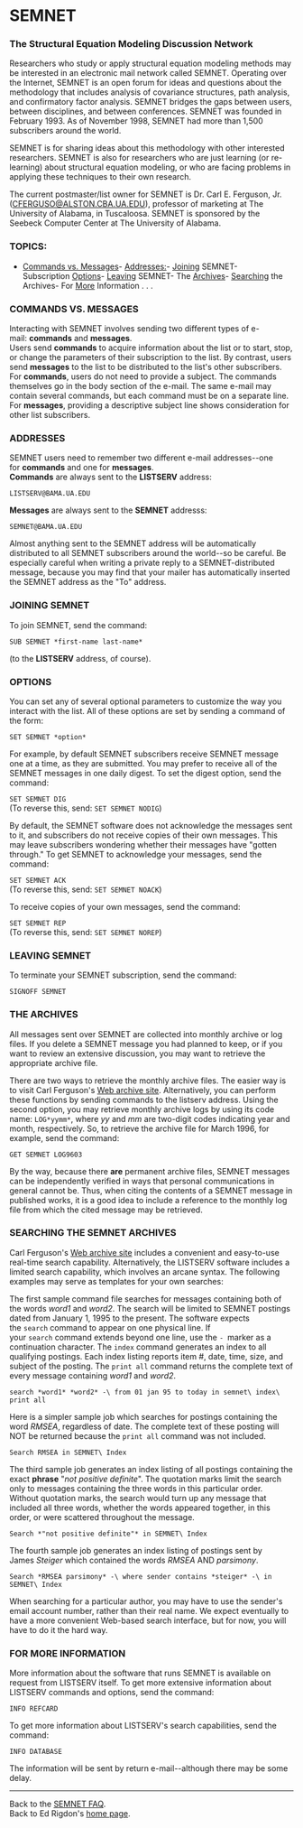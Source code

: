 SEMNET
======

### The Structural Equation Modeling Discussion Network

Researchers who study or apply structural equation modeling methods may be interested in an electronic mail network called SEMNET. Operating over the Internet, SEMNET is an open forum for ideas and questions about the methodology that includes analysis of covariance structures, path analysis, and confirmatory factor analysis. SEMNET bridges the gaps between users, between disciplines, and between conferences. SEMNET was founded in February 1993. As of November 1998, SEMNET had more than 1,500 subscribers around the world.

SEMNET is for sharing ideas about this methodology with other interested researchers. SEMNET is also for researchers who are just learning (or re-learning) about structural equation modeling, or who are facing problems in applying these techniques to their own research.

The current postmaster/list owner for SEMNET is Dr. Carl E. Ferguson, Jr. (CFERGUSO@ALSTON.CBA.UA.EDU), professor of marketing at The University of Alabama, in Tuscaloosa. SEMNET is sponsored by the Seebeck Computer Center at The University of Alabama.

### **TOPICS:**

-   [Commands vs. Messages](https://web.archive.org/web/20190804223334/http://www2.gsu.edu/~mkteer/semnet.html#Commands)-   [Addresses:](https://web.archive.org/web/20190804223334/http://www2.gsu.edu/~mkteer/semnet.html#Addresses)-   [Joining](https://web.archive.org/web/20190804223334/http://www2.gsu.edu/~mkteer/semnet.html#Joining) SEMNET-   Subscription [Options](https://web.archive.org/web/20190804223334/http://www2.gsu.edu/~mkteer/semnet.html#Options)-   [Leaving](https://web.archive.org/web/20190804223334/http://www2.gsu.edu/~mkteer/semnet.html#Leaving) SEMNET-   The [Archives](https://web.archive.org/web/20190804223334/http://www2.gsu.edu/~mkteer/semnet.html#Archives)-   [Searching](https://web.archive.org/web/20190804223334/http://www2.gsu.edu/~mkteer/semnet.html#Searching) the Archives-   For [More](https://web.archive.org/web/20190804223334/http://www2.gsu.edu/~mkteer/semnet.html#Moreinfo) Information . . .

### **COMMANDS VS. MESSAGES**

Interacting with SEMNET involves sending two different types of e-mail: **commands** and **messages**.\
Users send **commands** to acquire information about the list or to start, stop, or change the parameters of their subscription to the list. By contrast, users send **messages** to the list to be distributed to the list's other subscribers. For **commands**, users do not need to provide a subject. The commands themselves go in the body section of the e-mail. The same e-mail may contain several commands, but each command must be on a separate line.\
For **messages**, providing a descriptive subject line shows consideration for other list subscribers.

### **ADDRESSES**

SEMNET users need to remember two different e-mail addresses--one for **commands** and one for **messages**.\
**Commands** are always sent to the **LISTSERV** address:

`LISTSERV@BAMA.UA.EDU`

**Messages** are always sent to the **SEMNET** addresss:

`SEMNET@BAMA.UA.EDU`

Almost anything sent to the SEMNET address will be automatically distributed to all SEMNET subscribers around the world--so be careful. Be especially careful when writing a private reply to a SEMNET-distributed message, because you may find that your mailer has automatically inserted the SEMNET address as the "To" address.

### **JOINING SEMNET**

To join SEMNET, send the command:

`SUB SEMNET *first-name last-name*`

(to the **LISTSERV** address, of course).

### **OPTIONS**

You can set any of several optional parameters to customize the way you interact with the list. All of these options are set by sending a command of the form:

`SET SEMNET *option*`

For example, by default SEMNET subscribers receive SEMNET message one at a time, as they are submitted. You may prefer to receive all of the SEMNET messages in one daily digest. To set the digest option, send the command:

`SET SEMNET DIG`\
(To reverse this, send: `SET SEMNET NODIG`)

By default, the SEMNET software does not acknowledge the messages sent to it, and subscribers do not receive copies of their own messages. This may leave subscribers wondering whether their messages have "gotten through." To get SEMNET to acknowledge your messages, send the command:

`SET SEMNET ACK`\
(To reverse this, send: `SET SEMNET NOACK`)

To receive copies of your own messages, send the command:

`SET SEMNET REP`\
(To reverse this, send: `SET SEMNET NOREP`)

### **LEAVING SEMNET**

To terminate your SEMNET subscription, send the command:

`SIGNOFF SEMNET`

### **THE ARCHIVES**

All messages sent over SEMNET are collected into monthly archive or log files. If you delete a SEMNET message you had planned to keep, or if you want to review an extensive discussion, you may want to retrieve the appropriate archive file.

There are two ways to retrieve the monthly archive files. The easier way is to visit Carl Ferguson's [Web archive site](https://web.archive.org/web/20190804223334/http://bama.ua.edu/archives/semnet.html). Alternatively, you can perform these functions by sending commands to the listserv address. Using the second option, you may retrieve monthly archive logs by using its code name: `LOG*yymm*`, where *yy* and *mm* are two-digit codes indicating year and month, respectively. So, to retrieve the archive file for March 1996, for example, send the command:

`GET SEMNET LOG9603`

By the way, because there **are** permanent archive files, SEMNET messages can be independently verified in ways that personal communications in general cannot be. Thus, when citing the contents of a SEMNET message in published works, it is a good idea to include a reference to the monthly log file from which the cited message may be retrieved.

### **SEARCHING THE SEMNET ARCHIVES**

Carl Ferguson's [Web archive site](https://web.archive.org/web/20190804223334/http://bama.ua.edu/archives/semnet.html) includes a convenient and easy-to-use real-time search capability. Alternatively, the LISTSERV software includes a limited search capability, which involves an arcane syntax. The following examples may serve as templates for your own searches:

The first sample command file searches for messages containing both of the words *word1* and *word2*. The search will be limited to SEMNET postings dated from January 1, 1995 to the present. The software expects the `search` command to appear on one physical line. If your `search` command extends beyond one line, use the `- `marker as a continuation character. The `index` command generates an index to all qualifying postings. Each index listing reports item #, date, time, size, and subject of the posting. The `print all` command returns the complete text of every message containing *word1* and *word2*.

`search *word1* *word2* -\
from 01 jan 95 to today in semnet\
index\
print all`

Here is a simpler sample job which searches for postings containing the word *RMSEA*, regardless of date. The complete text of these posting will NOT be returned because the `print all` command was not included.

`Search RMSEA in SEMNET\
Index`

The third sample job generates an index listing of all postings containing the exact **phrase** "*not positive definite*". The quotation marks limit the search only to messages containing the three words in this particular order. Without quotation marks, the search would turn up any message that included all three words, whether the words appeared together, in this order, or were scattered throughout the message.

`Search *"not positive definite"* in SEMNET\
Index`

The fourth sample job generates an index listing of postings sent by James *Steiger* which contained the words *RMSEA* AND *parsimony*.

`Search *RMSEA parsimony* -\
where sender contains *steiger* -\
in SEMNET\
Index`

When searching for a particular author, you may have to use the sender's email account number, rather than their real name. We expect eventually to have a more convenient Web-based search interface, but for now, you will have to do it the hard way.

### **FOR MORE INFORMATION**

More information about the software that runs SEMNET is available on request from LISTSERV itself. To get more extensive information about LISTSERV commands and options, send the command:

`INFO REFCARD`

To get more information about LISTSERV's search capabilities, send the command:

`INFO DATABASE`

The information will be sent by return e-mail--although there may be some delay.

* * * * *

Back to the [SEMNET FAQ](https://web.archive.org/web/20190804223334/http://www.gsu.edu/~mkteer/semfaq.html).\
Back to Ed Rigdon's [home page](https://web.archive.org/web/20190804223334/http://www.gsu.edu/~mkteer/index.html).

